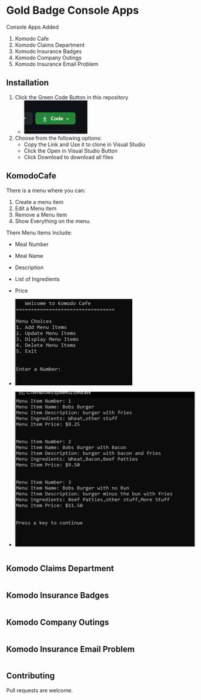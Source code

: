 # Gold Badge Console Apps

Console Apps Added
1. Komodo Cafe
2. Komodo Claims Department
3. Komodo Insurance Badges
4. Komodo Company Outings
5. Komodo Insurance Email Problem


## Installation

1. Click the Green Code Button in this repository 
    - ![Code Button](CodeButton.jpg)
2. Choose from the following options:
   - Copy the Link and Use it to clone in Visual Studio 
   - Click the Open in Visual Studio Button
   - Click Download to download all files


## KomodoCafe
There is a menu where you can:
1. Create a menu item
2. Edit a Menu item
3. Remove a Menu item
4. Show Everything on the menu.

Them Menu Items Include:
- Meal Number
- Meal Name
- Description
- List of Ingredients
- Price

- ![Display In Console](MainMenu.jpg)
- ![Display In Console](DisplayMenu.jpg)

```csharp

```
## Komodo Claims Department
```csharp

```

## Komodo Insurance Badges
```csharp

```

## Komodo Company Outings
```csharp

```
## Komodo Insurance Email Problem
```csharp

```

## Contributing
Pull requests are welcome.
